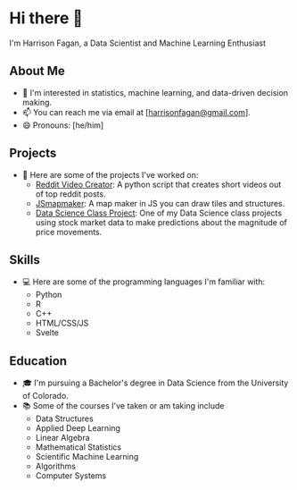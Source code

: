 # Hi there 👋

I'm Harrison Fagan, a Data Scientist and Machine Learning Enthusiast

## About Me

- 🌱 I'm interested in statistics, machine learning, and data-driven decision making.
- 📫 You can reach me via email at [harrisonfagan@gmail.com].
- 😄 Pronouns: [he/him]

## Projects

- 🚀 Here are some of the projects I've worked on:
  - [Reddit Video Creator](https://github.com/harryf3/janker): A python script that creates short videos out of top reddit posts.
  - [JSmapmaker](https://github.com/harryf3/JSmapmaker): A map maker in JS you can draw tiles and structures.
  - [Data Science Class Project](https://github.com/harryf3/option-vol-spy-analysis): One of my Data Science class projects using stock market data to make predictions about the magnitude of price movements.

## Skills

- 💻 Here are some of the programming languages I'm familiar with:
  - Python
  - R
  - C++
  - HTML/CSS/JS
  - Svelte
  
## Education

- 🎓 I'm pursuing a Bachelor's degree in Data Science from the University of Colorado.
- 📚 Some of the courses I've taken or am taking include
  - Data Structures
  - Applied Deep Learning
  - Linear Algebra
  - Mathematical Statistics
  - Scientific Machine Learning
  - Algorithms
  - Computer Systems
